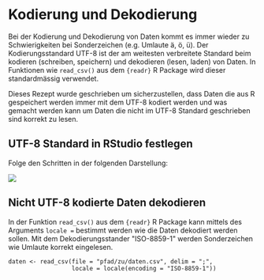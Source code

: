 # Kodierung und Dekodierung

Bei der Kodierung und Dekodierung von Daten kommt es immer wieder zu Schwierigkeiten bei Sonderzeichen (e.g. Umlaute ä, ö, ü). Der Kodierungsstandard UTF-8 ist der am weitesten verbreitete Standard beim kodieren (schreiben, speichern) und dekodieren (lesen, laden) von Daten. In Funktionen wie `read_csv()` aus dem `{readr}` R Package wird dieser standardmässig verwendet. 

Dieses Rezept wurde geschrieben um sicherzustellen, dass Daten die aus R gespeichert werden immer mit dem UTF-8 kodiert werden und was gemacht werden kann um Daten die nicht im UTF-8 Standard geschrieben sind korrekt zu lesen.


## UTF-8 Standard in RStudio festlegen

Folge den Schritten in der folgenden Darstellung:

![](img/rstudio-encoding-standard.gif)

## Nicht UTF-8 kodierte Daten dekodieren 

In der Funktion `read_csv()` aus dem `{readr}` R Package kann mittels des Arguments `locale =` bestimmt werden wie die Daten dekodiert werden sollen. Mit dem Dekodierungsstander "ISO-8859-1" werden Sonderzeichen wie Umlaute korrekt eingelesen.
 
```
daten <- read_csv(file = "pfad/zu/daten.csv", delim = ";",
                  locale = locale(encoding = "ISO-8859-1")) 

```




